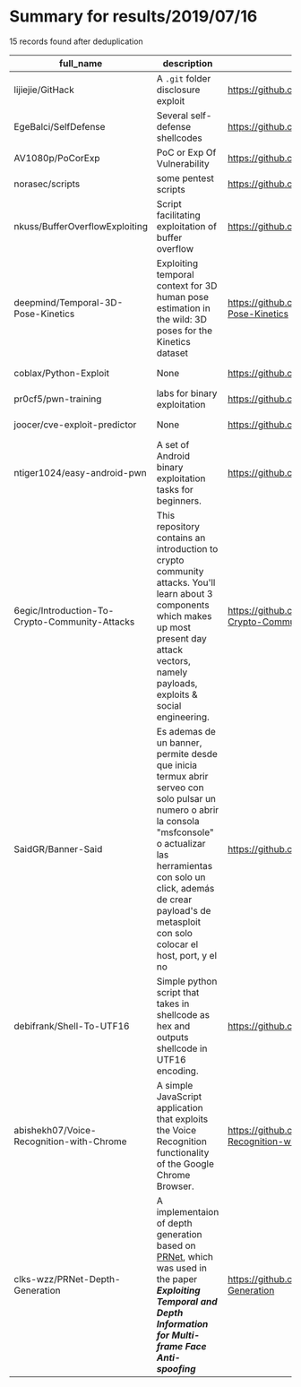 
# Summary for results/2019/07/16
    
15 records found after deduplication

| full_name | description | html_url | matched_list | matched_count | pushed_at | size | stargazers_count | language | forks_count |
|------------------------------------------------|------------------------------------------------------------------------------------------------------------------------------------------------------------------------------------------------------------------------------------------------------------------|-------------------------------------------------------------------|---------------------------------------------|-----------------|---------------------------|--------|--------------------|------------------|---------------|
| lijiejie/GitHack | A `.git` folder disclosure exploit | https://github.com/lijiejie/GitHack | ['exploit'] | 1 | 2019-07-16 07:07:16+00:00 | 11 | 1966 | Python | 694 |
| EgeBalci/SelfDefense | Several self-defense shellcodes | https://github.com/EgeBalci/SelfDefense | ['shellcode'] | 1 | 2019-07-16 09:57:47+00:00 | 29 | 18 | Assembly | 17 |
| AV1080p/PoCorExp | PoC or Exp Of Vulnerability | https://github.com/AV1080p/PoCorExp | ['vulnerability poc'] | 1 | 2019-07-16 19:08:31+00:00 | 277 | 100 | Python | 38 |
| norasec/scripts | some pentest scripts | https://github.com/norasec/scripts | ['exploit'] | 1 | 2019-07-16 07:47:41+00:00 | 66 | 1 | PowerShell | 1 |
| nkuss/BufferOverflowExploiting | Script facilitating exploitation of buffer overflow | https://github.com/nkuss/BufferOverflowExploiting | ['exploit'] | 1 | 2019-07-16 22:53:26+00:00 | 1181 | 0 | Shell | 0 |
| deepmind/Temporal-3D-Pose-Kinetics | Exploiting temporal context for 3D human pose estimation in the wild: 3D poses for the Kinetics dataset | https://github.com/deepmind/Temporal-3D-Pose-Kinetics | ['exploit'] | 1 | 2019-07-16 11:07:57+00:00 | 16 | 192 | Python | 23 |
| coblax/Python-Exploit | None | https://github.com/coblax/Python-Exploit | ['exploit'] | 1 | 2019-07-16 13:37:07+00:00 | 6 | 0 | Python | 0 |
| pr0cf5/pwn-training | labs for binary exploitation | https://github.com/pr0cf5/pwn-training | ['exploit'] | 1 | 2019-07-16 16:03:21+00:00 | 37 | 12 | C | 5 |
| joocer/cve-exploit-predictor | None | https://github.com/joocer/cve-exploit-predictor | ['exploit'] | 1 | 2019-07-16 07:25:29+00:00 | 32169 | 0 | Jupyter Notebook | 0 |
| ntiger1024/easy-android-pwn | A set of Android binary exploitation tasks for beginners. | https://github.com/ntiger1024/easy-android-pwn | ['exploit'] | 1 | 2019-07-16 15:39:00+00:00 | 1168 | 10 | Python | 1 |
| 6egic/Introduction-To-Crypto-Community-Attacks | This repository contains an introduction to crypto community attacks. You'll learn about 3 components which makes up most present day attack vectors, namely payloads, exploits & social engineering. | https://github.com/6egic/Introduction-To-Crypto-Community-Attacks | ['exploit'] | 1 | 2019-07-16 22:16:49+00:00 | 24 | 0 | Go | 0 |
| SaidGR/Banner-Said | Es ademas de un banner, permite desde que inicia termux abrir serveo con solo pulsar un numero o abrir la consola "msfconsole" o actualizar las herramientas con solo un click, además de crear payload's de metasploit con solo colocar el host, port, y el no | https://github.com/SaidGR/Banner-Said | ['metasploit module OR metasploit payload'] | 1 | 2019-07-16 03:22:51+00:00 | 0 | 0 | nan | 0 |
| debifrank/Shell-To-UTF16 | Simple python script that takes in shellcode as hex and outputs shellcode in UTF16 encoding. | https://github.com/debifrank/Shell-To-UTF16 | ['shellcode'] | 1 | 2019-07-16 06:27:53+00:00 | 2 | 0 | Python | 0 |
| abishekh07/Voice-Recognition-with-Chrome | A simple JavaScript application that exploits the Voice Recognition functionality of the Google Chrome Browser. | https://github.com/abishekh07/Voice-Recognition-with-Chrome | ['exploit'] | 1 | 2019-07-16 08:43:58+00:00 | 1 | 1 | JavaScript | 0 |
| clks-wzz/PRNet-Depth-Generation | A implementaion of depth generation based on [PRNet](https://github.com/YadiraF/PRNet), which was used in the paper ***Exploiting Temporal and Depth Information for Multi-frame Face Anti-spoofing*** | https://github.com/clks-wzz/PRNet-Depth-Generation | ['exploit'] | 1 | 2019-07-16 15:35:37+00:00 | 2011 | 68 | Python | 25 |
